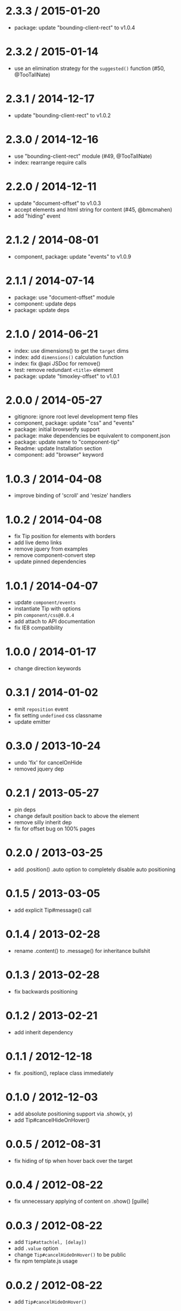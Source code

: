 
2.3.3 / 2015-01-20
==================

  * package: update "bounding-client-rect" to v1.0.4

2.3.2 / 2015-01-14
==================

  * use an elimination strategy for the `suggested()` function (#50, @TooTallNate)

2.3.1 / 2014-12-17
==================

  * update "bounding-client-rect" to v1.0.2

2.3.0 / 2014-12-16
==================

  * use "bounding-client-rect" module (#49, @TooTallNate)
  * index: rearrange require calls

2.2.0 / 2014-12-11
==================

  * update "document-offset" to v1.0.3
  * accept elements and html string for content (#45, @bmcmahen)
  * add "hiding" event

2.1.2 / 2014-08-01
==================

  * component, package: update "events" to v1.0.9

2.1.1 / 2014-07-14
==================

  * package: use "document-offset" module
  * component: update deps
  * package: update deps

2.1.0 / 2014-06-21
==================

  * index: use dimensions() to get the `target` dims
  * index: add `dimensions()` calculation function
  * index: fix @api JSDoc for remove()
  * test: remove redundant `<title>` element
  * package: update "timoxley-offset" to v1.0.1

2.0.0 / 2014-05-27
==================

  * gitignore: ignore root level development temp files
  * component, package: update "css" and "events"
  * package: initial browserify support
  * package: make dependencies be equivalent to component.json
  * package: update name to "component-tip"
  * Readme: update Installation section
  * component: add "browser" keyword

1.0.3 / 2014-04-08
==================

  * improve binding of 'scroll' and 'resize' handlers

1.0.2 / 2014-04-08
==================

  * fix Tip position for elements with borders
  * add live demo links
  * remove jquery from examples
  * remove component-convert step
  * update pinned dependencies

1.0.1 / 2014-04-07
==================

  * update `component/events`
  * instantiate Tip with options
  * pin `component/css@0.0.4`
  * add attach to API documentation
  * fix IE8 compatibility

1.0.0 / 2014-01-17
==================

  * change direction keywords

0.3.1 / 2014-01-02
==================

  * emit `reposition` event
  * fix setting `undefined` css classname
  * update emitter

0.3.0 / 2013-10-24
==================

  * undo 'fix' for cancelOnHide
  * removed jquery dep

0.2.1 / 2013-05-27
==================

  * pin deps
  * change default position back to above the element
  * remove silly inherit dep
  * fix for offset bug on 100% pages

0.2.0 / 2013-03-25
==================

  * add .position() .auto option to completely disable auto positioning

0.1.5 / 2013-03-05
==================

  * add explicit Tip#message() call

0.1.4 / 2013-02-28
==================

  * rename .content() to .message() for inheritance bullshit

0.1.3 / 2013-02-28
==================

  * fix backwards positioning

0.1.2 / 2013-02-21
==================

  * add inherit dependency

0.1.1 / 2012-12-18
==================

  * fix .position(), replace class immediately

0.1.0 / 2012-12-03
==================

  * add absolute positioning support via .show(x, y)
  * add Tip#cancelHideOnHover()

0.0.5 / 2012-08-31
==================

  * fix hiding of tip when hover back over the target

0.0.4 / 2012-08-22
==================

  * fix unnecessary applying of content on .show() [guille]

0.0.3 / 2012-08-22
==================

  * add `Tip#attach(el, [delay])`
  * add `.value` option
  * change `Tip#cancelHideOnHover()` to be public
  * fix npm template.js usage

0.0.2 / 2012-08-22
==================

  * add `Tip#cancelHideOnHover()`
